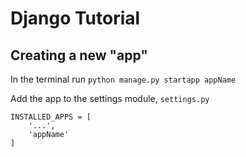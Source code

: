 # Django Tutorial

## Creating a new "app"

In the terminal run `python manage.py startapp appName`

Add the app to the settings module, `settings.py`

```
INSTALLED_APPS = [
    '...',
    'appName'
]
```

